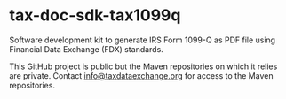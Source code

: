 # tax-doc-sdk-tax1099q

Software development kit to generate IRS Form 1099-Q as PDF file using Financial Data Exchange (FDX) standards.

This GitHub project is public but the Maven repositories on which it relies are private. Contact info@taxdataexchange.org for access to the Maven repositories.

